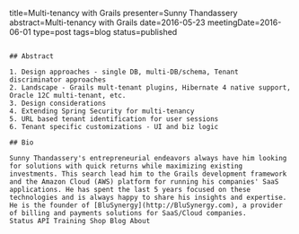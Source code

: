 title=Multi-tenancy with Grails
presenter=Sunny Thandassery
abstract=Multi-tenancy with Grails
date=2016-05-23
meetingDate=2016-06-01
type=post
tags=blog
status=published
~~~~~~

## Abstract 

1. Design approaches - single DB, multi-DB/schema, Tenant discriminator approaches
2. Landscape - Grails mult-tenant plugins, Hibernate 4 native support, Oracle 12C multi-tenant, etc.
3. Design considerations
4. Extending Spring Security for multi-tenancy
5. URL based tenant identification for user sessions
6. Tenant specific customizations - UI and biz logic

## Bio

Sunny Thandassery's entrepreneurial endeavors always have him looking for solutions with quick returns while maximizing existing investments. This search lead him to the Grails development framework and the Amazon Cloud (AWS) platform for running his companies' SaaS applications. He has spent the last 5 years focused on these technologies and is always happy to share his insights and expertise. He is the founder of [BluSynergy](http://BluSynergy.com), a provider of billing and payments solutions for SaaS/Cloud companies.
Status API Training Shop Blog About
